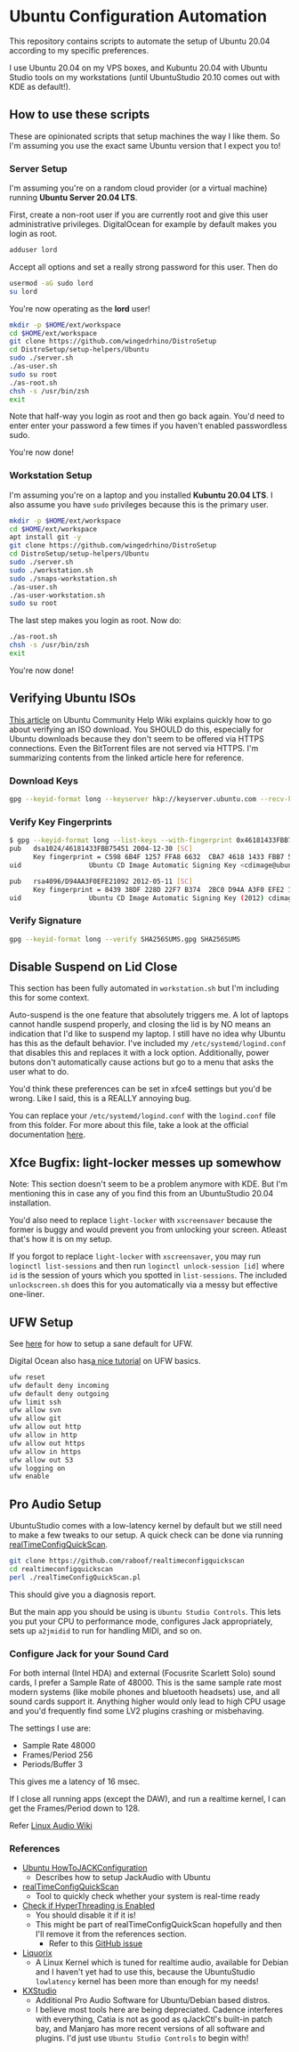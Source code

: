 # Ubuntu Configuration Automation

This repository contains scripts to automate the setup of Ubuntu 20.04 according
to my specific preferences.

I use Ubuntu 20.04 on my VPS boxes, and Kubuntu 20.04 with Ubuntu Studio tools
on my workstations (until UbuntuStudio 20.10 comes out with KDE as default!).

## How to use these scripts

These are opinionated scripts that setup machines the way I like them. So I'm
assuming you use the exact same Ubuntu version that I expect you to!

### Server Setup

I'm assuming you're on a random cloud provider (or a virtual machine) running
**Ubuntu Server 20.04 LTS**.

First, create a non-root user if you are currently root and give this user
administrative privileges. DigitalOcean for example by default makes you login
as root.

```bash
adduser lord
```

Accept all options and set a really strong password for this user. Then do

```bash
usermod -aG sudo lord
su lord
```

You're now operating as the **lord** user!

```bash
mkdir -p $HOME/ext/workspace
cd $HOME/ext/workspace
git clone https://github.com/wingedrhino/DistroSetup
cd DistroSetup/setup-helpers/Ubuntu
sudo ./server.sh
./as-user.sh
sudo su root
./as-root.sh
chsh -s /usr/bin/zsh
exit
```

Note that half-way you login as root and then go back again. You'd need to enter
enter your password a few times if you haven't enabled passwordless sudo.

You're now done!

### Workstation Setup

I'm assuming you're on a laptop and you installed **Kubuntu 20.04 LTS**. I
also assume you have `sudo` privileges because this is the primary user.

```bash
mkdir -p $HOME/ext/workspace
cd $HOME/ext/workspace
apt install git -y
git clone https://github.com/wingedrhino/DistroSetup
cd DistroSetup/setup-helpers/Ubuntu
sudo ./server.sh
sudo ./workstation.sh
sudo ./snaps-workstation.sh
./as-user.sh
./as-user-workstation.sh
sudo su root
```

The last step makes you login as root. Now do:

```bash
./as-root.sh
chsh -s /usr/bin/zsh
exit
```

You're now done!

## Verifying Ubuntu ISOs

[This article](https://help.ubuntu.com/community/VerifyIsoHowto) on Ubuntu
Community Help Wiki explains quickly how to go about verifying an ISO download.
You SHOULD do this, especially for Ubuntu downloads because they don't seem to
be offered via HTTPS connections. Even the BitTorrent files are not served via
HTTPS. I'm summarizing contents from the linked article here for reference.

### Download Keys

```bash
gpg --keyid-format long --keyserver hkp://keyserver.ubuntu.com --recv-keys 0x46181433FBB75451 0xD94AA3F0EFE21092
```

### Verify Key Fingerprints

```bash
$ gpg --keyid-format long --list-keys --with-fingerprint 0x46181433FBB75451 0xD94AA3F0EFE21092
pub   dsa1024/46181433FBB75451 2004-12-30 [SC]
      Key fingerprint = C598 6B4F 1257 FFA8 6632  CBA7 4618 1433 FBB7 5451
uid                 Ubuntu CD Image Automatic Signing Key <cdimage@ubuntu.com>

pub   rsa4096/D94AA3F0EFE21092 2012-05-11 [SC]
      Key fingerprint = 8439 38DF 228D 22F7 B374  2BC0 D94A A3F0 EFE2 1092
uid                 Ubuntu CD Image Automatic Signing Key (2012) cdimage@ubuntu.com>
```

### Verify Signature

```bash
gpg --keyid-format long --verify SHA256SUMS.gpg SHA256SUMS
```

## Disable Suspend on Lid Close

This section has been fully automated in `workstation.sh` but I'm including this
for some context.

Auto-suspend is the one feature that absolutely triggers me. A lot of laptops
cannot handle suspend properly, and closing the lid is by NO means an indication
that I'd like to suspend my laptop. I still have no idea why Ubuntu has this as
the default behavior. I've included my `/etc/systemd/logind.conf` that disables
this and replaces it with a lock option. Additionally, power butons don't
automatically cause actions but go to a menu that asks the user what to do.

You'd think these preferences can be set in xfce4 settings but you'd be wrong.
Like I said, this is a REALLY annoying bug.

You can replace your `/etc/systemd/logind.conf` with the `logind.conf` file from
this folder. For more about this file, take a look at the official documentation
[here](https://www.freedesktop.org/software/systemd/man/logind.conf.html).

## Xfce Bugfix: light-locker messes up somewhow

Note: This section doesn't seem to be a problem anymore with KDE. But I'm
mentioning this in case any of you find this from an UbuntuStudio 20.04
installation.

You'd also need to replace `light-locker` with `xscreensaver` because the former
is buggy and would prevent you from unlocking your screen. Atleast that's how it
is on my setup.

If you forgot to replace `light-locker` with `xscreensaver`, you may run
`loginctl list-sessions` and then run `loginctl unlock-session [id]` where `id`
is the session of yours which you spotted in `list-sessions`. The included
`unlockscreen.sh` does this for you automatically via a messy but effective
one-liner.

## UFW Setup

See [here](https://serverfault.com/questions/468907/ufw-blocking-apt) for how to
setup a sane default for UFW.

Digital Ocean also has[a nice tutorial](https://www.digitalocean.com/community/tutorials/how-to-set-up-a-firewall-with-ufw-on-ubuntu-16-04)
on UFW basics.

```bash
ufw reset
ufw default deny incoming
ufw default deny outgoing
ufw limit ssh
ufw allow svn
ufw allow git
ufw allow out http
ufw allow in http
ufw allow out https
ufw allow in https
ufw allow out 53
ufw logging on
ufw enable
```

## Pro Audio Setup

UbuntuStudio comes with a low-latency kernel by default but we still need to
make a few tweaks to our setup. A quick check can be done via running
[realTimeConfigQuickScan](https://github.com/raboof/realtimeconfigquickscan).

```bash
git clone https://github.com/raboof/realtimeconfigquickscan
cd realtimeconfigquickscan
perl ./realTimeConfigQuickScan.pl
```

This should give you a diagnosis report.

But the main app you should be using is `Ubuntu Studio Controls`. This lets you
put your CPU to performance mode, configures Jack appropriately, sets up
`a2jmidid` to run for handling MIDI, and so on.

### Configure Jack for your Sound Card

For both internal (Intel HDA) and external (Focusrite Scarlett Solo) sound
cards, I prefer a Sample Rate of 48000. This is the same sample rate most
modern systems (like mobile phones and bluetooth headsets) use, and all
sound cards support it. Anything higher would only lead to high CPU usage
and you'd frequently find some LV2 plugins crashing or misbehaving.

The settings I use are:

* Sample Rate 48000
* Frames/Period 256
* Periods/Buffer 3

This gives me a latency of 16 msec.

If I close all running apps (except the DAW), and run a realtime kernel, I can
get the Frames/Period down to 128.

Refer [Linux Audio Wiki](https://wiki.linuxaudio.org/wiki/list_of_jack_frame_period_settings_ideal_for_usb_interface)

### References

* [Ubuntu HowToJACKConfiguration](https://help.ubuntu.com/community/HowToJACKConfiguration)
  * Describes how to setup JackAudio with Ubuntu
* [realTimeConfigQuickScan](https://github.com/raboof/realtimeconfigquickscan)
  * Tool to quickly check whether your system is real-time ready
* [Check if HyperThreading is Enabled](https://unix.stackexchange.com/a/121989/149056)
  * You should disable it if it is!
  * This might be part of realTimeConfigQuickScan hopefully and then I'll remove
    it from the references section.
    * Refer to this [GitHub issue](https://github.com/raboof/realtimeconfigquickscan/issues/27)
* [Liquorix](https://liquorix.net/)
  * A Linux Kernel which is tuned for realtime audio, available for Debian and
    I haven't yet had to use this, because the UbuntuStudio `lowlatency` kernel
    has been more than enough for my needs!
* [KXStudio](https://kx.studio/)
  * Additional Pro Audio Software for Ubuntu/Debian based distros.
  * I believe most tools here are being depreciated. Cadence interferes with
    everything, Catia is not as good as qJackCtl's built-in patch bay, and
    Manjaro has more recent versions of all software and plugins. I'd just use
    `Ubuntu Studio Controls` to begin with!
